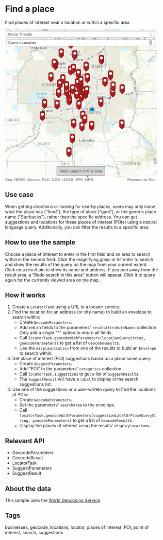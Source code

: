 # Find a place

Find places of interest near a location or within a specific area.

![](screenshot.png)

## Use case

When getting directions or looking for nearby places, users may only know what the place has ("food"), the type of place ("gym"), or the generic place name ("Starbucks"), rather than the specific address. You can get suggestions and locations for these places of interest (POIs) using a natural language query. Additionally, you can filter the results to a specific area.

## How to use the sample

Choose a place of interest to enter in the first field and an area to search within in the second field. Click the magnifying glass or hit enter to search and show the results of the query on the map from your current extent. Click on a result pin to show its name and address. If you pan away from the result area, a "Redo search in this area" button will appear. Click it to query again for the currently viewed area on the map.

## How it works

1. Create a `LocatorTask` using a URL to a locator service.
2. Find the location for an address (or city name) to build an envelope to search within:
    * Create `GeocodeParameters`.
    * Add return fields to the parameters' `resultAttributeNames` collection. Only add a single "\*" option to return all fields.
    * Call `locatorTask.geocodeWithParameters(locationQueryString, geocodeParameters)` to get a list of `GeocodeResult`s.
    * Use the `displayLocation` from one of the results to build an `Envelope` to search within.
3. Get place of interest (POI) suggestions based on a place name query:
    * Create `SuggestParameters`.
    * Add "POI" to the parameters' `categories` collection.
    * Call `locatorTask.suggestions` to get a list of `SuggestResults`.
    * The `SuggestResult` will have a `label` to display in the search suggestions list.
4. Use one of the suggestions or a user-written query to find the locations of POIs:
    * Create `GeocodeParameters`.
    * Set the parameters' `searchArea` to the envelope.
    * Call `locatorTask.geocodeWithParameters(suggestionLabelOrPlaceQueryString, geocodeParameters)` to get a list of `GeocodeResult`s.
    * Display the places of interest using the results' `displayLocation`s.

## Relevant API

* GeocodeParameters
* GeocodeResult
* LocatorTask
* SuggestParameters
* SuggestResult

## About the data  

This sample uses the [World Geocoding Service](https://www.arcgis.com/home/item.html?id=305f2e55e67f4389bef269669fc2e284).

## Tags

businesses, geocode, locations, locator, places of interest, POI, point of interest, search, suggestions
